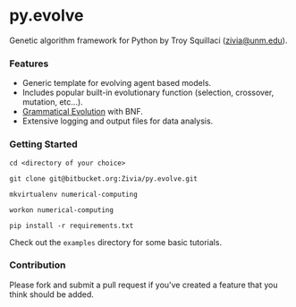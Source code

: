 # py.evolve #

Genetic algorithm framework for Python by Troy Squillaci (zivia@unm.edu).

### Features ###

* Generic template for evolving agent based models.
* Includes popular built-in evolutionary function (selection, crossover, mutation, etc...).
* [Grammatical Evolution](https://en.wikipedia.org/wiki/Grammatical_evolution) with BNF.
* Extensive logging and output files for data analysis.

### Getting Started ###

`cd <directory of your choice>`

`git clone git@bitbucket.org:Zivia/py.evolve.git`

`mkvirtualenv numerical-computing`

`workon numerical-computing`

`pip install -r requirements.txt`

Check out the `examples` directory for some basic tutorials.

### Contribution ###

Please fork and submit a pull request if you've created a feature that you think should be added.